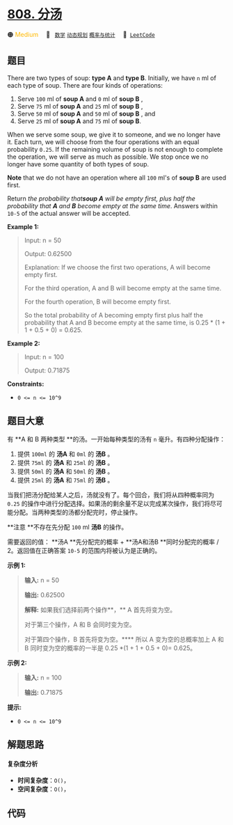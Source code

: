 # [808. 分汤](https://leetcode.com/problems/soup-servings)

🟠 <font color=#ffb800>Medium</font>&emsp; 🔖&ensp; [`数学`](/leetcode/outline/tag/math.md) [`动态规划`](/leetcode/outline/tag/dynamic-programming.md) [`概率与统计`](/leetcode/outline/tag/probability-and-statistics.md)&emsp; 🔗&ensp;[`LeetCode`](https://leetcode.com/problems/soup-servings)


## 题目

There are two types of soup: **type A** and **type B**. Initially, we have `n`
ml of each type of soup. There are four kinds of operations:

  1. Serve `100` ml of **soup A** and `0` ml of **soup B** ,
  2. Serve `75` ml of **soup A** and `25` ml of **soup B** ,
  3. Serve `50` ml of **soup A** and `50` ml of **soup B** , and
  4. Serve `25` ml of **soup A** and `75` ml of **soup B**.

When we serve some soup, we give it to someone, and we no longer have it. Each
turn, we will choose from the four operations with an equal probability
`0.25`. If the remaining volume of soup is not enough to complete the
operation, we will serve as much as possible. We stop once we no longer have
some quantity of both types of soup.

**Note** that we do not have an operation where all `100` ml's of **soup B**
are used first.

Return _the probability that**soup A** will be empty first, plus half the
probability that **A** and **B** become empty at the same time_. Answers
within `10-5` of the actual answer will be accepted.



**Example 1:**

> Input: n = 50
> 
> Output: 0.62500
> 
> Explanation: If we choose the first two operations, A will become empty first.
> 
> For the third operation, A and B will become empty at the same time.
> 
> For the fourth operation, B will become empty first.
> 
> So the total probability of A becoming empty first plus half the probability that A and B become empty at the same time, is 0.25 * (1 + 1 + 0.5 + 0) = 0.625.

**Example 2:**

> Input: n = 100
> 
> Output: 0.71875

**Constraints:**

  * `0 <= n <= 10^9`


## 题目大意

有 **A  和 B 两种类型 **的汤。一开始每种类型的汤有 `n` 毫升。有四种分配操作：

  1. 提供 `100ml` 的 **汤A** 和 `0ml` 的 **汤B** 。
  2. 提供 `75ml` 的 **汤A** 和 `25ml` 的 **汤B** 。
  3. 提供 `50ml` 的 **汤A** 和 `50ml` 的 **汤B** 。
  4. 提供 `25ml` 的 **汤A** 和 `75ml` 的 **汤B** 。

当我们把汤分配给某人之后，汤就没有了。每个回合，我们将从四种概率同为 `0.25`
的操作中进行分配选择。如果汤的剩余量不足以完成某次操作，我们将尽可能分配。当两种类型的汤都分配完时，停止操作。

**注意  **不存在先分配 `100` ml **汤B** 的操作。

需要返回的值： **汤A  **先分配完的概率 +  **汤A和汤B  **同时分配完的概率 / 2。返回值在正确答案 `10-5`
的范围内将被认为是正确的。



**示例 1:**

> 
> 
> 
> 
> 
> **输入:** n = 50
> 
> **输出:** 0.62500
> 
> **解释:** 如果我们选择前两个操作**，** A 首先将变为空。
> 
> 对于第三个操作，A 和 B 会同时变为空。
> 
> 对于第四个操作，B 首先将变为空。**** 所以 A 变为空的总概率加上 A 和 B 同时变为空的概率的一半是 0.25 *(1 + 1 + 0.5 + 0)= 0.625。
> 
> 

**示例 2:**

> 
> 
> 
> 
> 
> **输入:** n = 100
> 
> **输出:** 0.71875
> 
> 



**提示:**

  * `0 <= n <= 10^9`​​​​​​​


## 解题思路

#### 复杂度分析

- **时间复杂度**：`O()`，
- **空间复杂度**：`O()`，

## 代码

```javascript

```